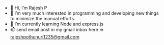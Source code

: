 - 👋 Hi, I’m Rajesh P
- 👀 I’m very much interested in programming and developing new things to minimize the manual efforts.
- 🌱 I’m currently learning Node and express.js
- 📫 send email post in my gmail inbox here => rajeshpothunuri1235@gmail.com
